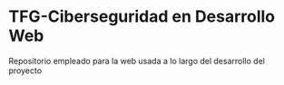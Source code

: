 # TFG-Ciberseguridad en Desarrollo Web
 Repositorio empleado para la web usada a lo largo del desarrollo del proyecto
